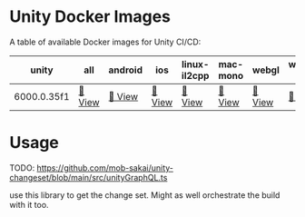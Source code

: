 # Unity Docker Images

A table of available Docker images for Unity CI/CD:

<!-- table -->
| unity | all | android | ios | linux-il2cpp | mac-mono | webgl | windows-mono |
|---------|----------|----------|----------|----------|----------|----------|----------|
| 6000.0.35f1 |[🐳 View](https://docker.lakes.house/unityci/editor/tag/ubuntu-6000.0.35f1-runner) |[🐳 View](https://docker.lakes.house/unityci/editor/tag/ubuntu-6000.0.35f1-android-runner) |[🐳 View](https://docker.lakes.house/unityci/editor/tag/ubuntu-6000.0.35f1-ios-runner) |[🐳 View](https://docker.lakes.house/unityci/editor/tag/ubuntu-6000.0.35f1-linux-il2cpp-runner) |[🐳 View](https://docker.lakes.house/unityci/editor/tag/ubuntu-6000.0.35f1-mac-mono-runner) |[🐳 View](https://docker.lakes.house/unityci/editor/tag/ubuntu-6000.0.35f1-webgl-runner) |[🐳 View](https://docker.lakes.house/unityci/editor/tag/ubuntu-6000.0.35f1-windows-mono-runner) |
<!-- /table -->

# Usage



TODO: 
https://github.com/mob-sakai/unity-changeset/blob/main/src/unityGraphQL.ts

use this library to get the change set.
Might as well orchestrate the build with it too.